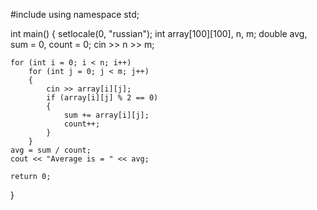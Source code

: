 ﻿#include <iostream>
using namespace std;

int main()
{
    setlocale(0, "russian");
    int array[100][100], n, m;
    double avg, sum = 0, count = 0;
    cin >> n >> m;

    for (int i = 0; i < n; i++)
        for (int j = 0; j < m; j++)
        {
            cin >> array[i][j];
            if (array[i][j] % 2 == 0)
            {
                sum += array[i][j];
                count++;
            }
        }
    avg = sum / count;
    cout << "Average is = " << avg;

    return 0;
}
